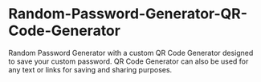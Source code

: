 # Random-Password-Generator-QR-Code-Generator
Random Password Generator with a custom QR Code Generator designed to save your custom password. QR Code Generator can also be used for any text or links for saving and sharing purposes.
